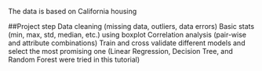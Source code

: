 The data is based on California housing

##Project step
Data cleaning (missing data, outliers, data errors)
Basic stats (min, max, std, median, etc.) using boxplot
Correlation analysis (pair-wise and attribute combinations)
Train and cross validate different models and select the most promising one (Linear Regression, Decision Tree, and Random Forest were tried in this tutorial)

